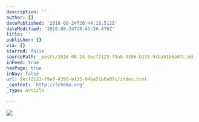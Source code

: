 ```yaml
---
description: ''
author: []
datePublished: '2016-08-24T20:44:18.512Z'
dateModified: '2016-08-24T20:43:26.476Z'
title: ''
publisher: {}
via: {}
starred: false
sourcePath: _posts/2016-08-24-9ecf2123-f9a8-4396-b135-94ba51b6a07c.md
inFeed: true
hasPage: true
inNav: false
url: 9ecf2123-f9a8-4396-b135-94ba51b6a07c/index.html
_context: 'http://schema.org'
_type: Article

---
```

![](https://the-grid-user-content.s3-us-west-2.amazonaws.com/bff1f9df-8354-4d90-8a69-f6cf4e40399e.jpg)